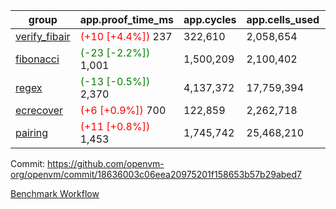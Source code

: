| group | app.proof_time_ms | app.cycles | app.cells_used | leaf.proof_time_ms | leaf.cycles | leaf.cells_used |
| -- | -- | -- | -- | -- | -- | -- |
| [verify_fibair](https://github.com/openvm-org/openvm/blob/benchmark-results/benchmarks-pr/2155/verify_fibair-18636003c06eea20975201f158653b57b29abed7.md) |<span style='color: red'>(+10 [+4.4%])</span> 237 |  322,610 |  2,058,654 |- | - | - |
| [fibonacci](https://github.com/openvm-org/openvm/blob/benchmark-results/benchmarks-pr/2155/fibonacci-18636003c06eea20975201f158653b57b29abed7.md) |<span style='color: green'>(-23 [-2.2%])</span> 1,001 |  1,500,209 |  2,100,402 |- | - | - |
| [regex](https://github.com/openvm-org/openvm/blob/benchmark-results/benchmarks-pr/2155/regex-18636003c06eea20975201f158653b57b29abed7.md) |<span style='color: green'>(-13 [-0.5%])</span> 2,370 |  4,137,372 |  17,759,394 |- | - | - |
| [ecrecover](https://github.com/openvm-org/openvm/blob/benchmark-results/benchmarks-pr/2155/ecrecover-18636003c06eea20975201f158653b57b29abed7.md) |<span style='color: red'>(+6 [+0.9%])</span> 700 |  122,859 |  2,262,718 |- | - | - |
| [pairing](https://github.com/openvm-org/openvm/blob/benchmark-results/benchmarks-pr/2155/pairing-18636003c06eea20975201f158653b57b29abed7.md) |<span style='color: red'>(+11 [+0.8%])</span> 1,453 |  1,745,742 |  25,468,210 |- | - | - |


Commit: https://github.com/openvm-org/openvm/commit/18636003c06eea20975201f158653b57b29abed7

[Benchmark Workflow](https://github.com/openvm-org/openvm/actions/runs/18305199062)
